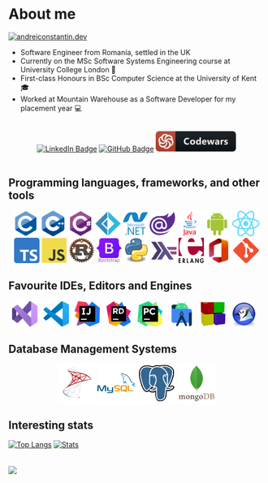 # About me
[![andreiconstantin.dev](https://img.shields.io/badge/andreiconstantin.dev-online-brightgreen?style=flat&logo=github)](https://andreiconstantin.dev)

* Software Engineer from Romania, settled in the UK
* Currently on the MSc Software Systems Engineering course at University College London 📖
* First-class Honours in BSc Computer Science at the University of Kent 🎓
* Worked at Mountain Warehouse as a Software Developer for my placement year 💻

<br>

<div id="badges" align="center">
  <a href="https://www.linkedin.com/in/andrei-constantin-developer/"><img src="https://img.shields.io/badge/LinkedIn-blue?style=for-the-badge&logo=linkedin&logoColor=white" alt="LinkedIn Badge" title="LinkedIn" height="40"/></a>
  <a href="https://github.com/Andrei-Constantin-Programmer"><img src="https://img.shields.io/badge/GitHub-gray?style=for-the-badge&logo=github&logoColor=white" alt="GitHub Badge" title="GitHub" height="40"/></a>
  <a href="https://www.codewars.com/users/Andrei%20Constantin"><img src="https://github.com/Andrei-Constantin-Programmer/Andrei-Constantin-Programmer/blob/main/images/codewars.png?raw=true" height="40" alt="Codewars Badge" title="Code Wars"/></a>
</div>

<br>

## Programming languages, frameworks, and other tools

<div id="tools" align="center">
  <a href="https://en.wikipedia.org/wiki/C_(programming_language)"><img src="https://github.com/devicons/devicon/blob/master/icons/c/c-original.svg" title="C" alt="C" width="50" height="50"/></a>
  <a href="https://en.wikipedia.org/wiki/C%2B%2B"><img src="https://github.com/devicons/devicon/blob/master/icons/cplusplus/cplusplus-original.svg" title="C++" alt="C++" width="50" height="50"/></a>
  <a href="https://en.wikipedia.org/wiki/C_Sharp_(programming_language)"><img src="https://github.com/devicons/devicon/blob/master/icons/csharp/csharp-original.svg" title="C#" alt="C#" width="50" height="50"/></a>
  <a href="https://fsharp.org/"><img src="https://github.com/devicons/devicon/blob/master/icons/fsharp/fsharp-original.svg" title="F#" alt="F#" width="50" height="50"/></a>
  <a href="https://dotnet.microsoft.com/en-us/"><img src="https://github.com/devicons/devicon/blob/master/icons/dot-net/dot-net-plain-wordmark.svg" title="dotNET" alt="dotNET" width="50" height="50"/></a> 
  <a href="https://docs.microsoft.com/en-us/aspnet/core/blazor/?view=aspnetcore-6.0"><img src="https://github.com/Andrei-Constantin-Programmer/Andrei-Constantin-Programmer/blob/main/images/blazor.png?raw=true" title="Blazor" alt="Blazor" width="50" height="50"/></a> 
  <a href="https://www.java.com/"><img src="https://github.com/devicons/devicon/blob/master/icons/java/java-original-wordmark.svg" title="Java" alt="Java" width="50" height="50"/></a>
  <a href="https://www.android.com/"><img src="https://github.com/devicons/devicon/blob/master/icons/android/android-plain.svg" title="Android" alt="Android" width="50" height="50"/></a>
  <a href="https://reactjs.org/"><img src="https://github.com/Andrei-Constantin-Programmer/Andrei-Constantin-Programmer/blob/main/images/react.png?raw=true" title="React" alt="React" width="55" height="50"/></a> 
  <a href="https://www.typescriptlang.org/"><img src="https://github.com/Andrei-Constantin-Programmer/Andrei-Constantin-Programmer/blob/main/images/typescript.png?raw=true" title="Typescript" alt="Typescript" width="50" height="50"/></a> 
  <a href="https://www.w3schools.com/js/"><img src="https://github.com/devicons/devicon/blob/master/icons/javascript/javascript-original.svg" title="JavaScript" alt="JavaScript" width="50" height="50"/></a>
    <a href="https://www.rust-lang.org/"><img src="https://github.com/Andrei-Constantin-Programmer/Andrei-Constantin-Programmer/blob/main/images/rust.png?raw=true" title="Rust" alt="Rust" width="50" height="50"/></a> 
  <a href="https://getbootstrap.com/"><img src="https://github.com/devicons/devicon/blob/master/icons/bootstrap/bootstrap-original-wordmark.svg" title="Bootstrap" alt="Bootstrap" width="50" height="50"></a>
  <a href="https://www.python.org/"><img src="https://github.com/Andrei-Constantin-Programmer/Andrei-Constantin-Programmer/blob/main/images/python.png?raw=true" title="Python" alt="Python" width="50" height="50"/></a> 
  <a href="https://www.haskell.org/"><img src="https://github.com/devicons/devicon/blob/master/icons/haskell/haskell-original.svg" title="Haskell" alt="Haskell" width="50" height="50"/></a>
  <a href="https://www.erlang.org/"><img src="https://github.com/Andrei-Constantin-Programmer/Andrei-Constantin-Programmer/blob/main/images/erlang.png?raw=true" title="Erlang" alt="Erlang" width="50" height="50"></a>
  <a href="https://www.office.com/"><img src="https://github.com/Andrei-Constantin-Programmer/Andrei-Constantin-Programmer/blob/main/images/microsoft-office.png?raw=true" title="Microsoft Office" alt="Microsoft Office" width="50" height="50"></a>
  <a href="https://git-scm.com/"><img src="https://github.com/Andrei-Constantin-Programmer/Andrei-Constantin-Programmer/blob/main/images/git.png?raw=true" title="Git" alt="Git" width="50" height="50"></a>
</div>
  
## Favourite IDEs, Editors and Engines
<div id="ides" align="center">
  <a href="https://visualstudio.microsoft.com/"><img src="https://github.com/Andrei-Constantin-Programmer/Andrei-Constantin-Programmer/blob/main/images/microsoft-visual-studio.png?raw=true" title="Visual Studio" alt="Visual Studio" width="50" height="50"/></a> &nbsp;
  <a href="https://code.visualstudio.com/"><img src="https://github.com/devicons/devicon/blob/master/icons/vscode/vscode-original.svg" title="Visual Studio Code" alt="Visual Studio Code" width="50" height="50"/></a> &nbsp;
  <a href="https://www.jetbrains.com/idea/"><img src="https://github.com/Andrei-Constantin-Programmer/Andrei-Constantin-Programmer/blob/main/images/intellij.png?raw=true" title="IntelliJ" alt="IntelliJ" width="50" height="50"/></a> &nbsp;
  <a href="https://www.jetbrains.com/rider/"><img src="https://github.com/Andrei-Constantin-Programmer/Andrei-Constantin-Programmer/blob/main/images/rider.png?raw=true" title="Rider" alt="Rider" width="50" height="50"/></a> &nbsp;
  <a href="https://www.jetbrains.com/pycharm/"><img src="https://github.com/Andrei-Constantin-Programmer/Andrei-Constantin-Programmer/blob/main/images/pycharm.png?raw=true" title="PyCharm" alt="PyCharm" width="50" height="50"/></a> &nbsp;
  <a href="https://developer.android.com/studio"><img src="https://github.com/devicons/devicon/blob/master/icons/androidstudio/androidstudio-original.svg" title="Android Studio" alt="Android Studio" width="50" height="50"/></a> &nbsp;
  <a href="https://www.codeblocks.org/"><img src="https://github.com/Andrei-Constantin-Programmer/Andrei-Constantin-Programmer/blob/main/images/codeblocks.png?raw=true" title="Code::Blocks" alt="Code::Blocks" width="50" height="50"/></a> &nbsp;
  <a href="https://www.bluej.org/"><img src="https://github.com/Andrei-Constantin-Programmer/Andrei-Constantin-Programmer/blob/main/images/bluej.png?raw=true" title="BlueJ" alt="BlueJ" width="50" height="50"/></a> &nbsp;
</div>
  
## Database Management Systems
<div id="dbms" align="center">
  <a href="https://www.microsoft.com/en-us/sql-server/sql-server-downloads"><img src="https://github.com/Andrei-Constantin-Programmer/Andrei-Constantin-Programmer/blob/main/images/microsoft-sql-server.svg?raw=true" title="Microsoft SQL Server" alt="Microsoft SQL Server" width="75" height="75"/></a>
  <a href="https://www.mysql.com/"><img src="https://github.com/devicons/devicon/blob/master/icons/mysql/mysql-original-wordmark.svg" title="MySQL" alt="MySQL" width="75" height="75"/></a>
  <a href="https://www.postgresql.org/"><img src="https://github.com/devicons/devicon/blob/master/icons/postgresql/postgresql-original.svg" title="PostgreSQL" alt="PostgreSQL" width="75" height="75"/></a>
  <a href="https://www.mongodb.com/"><img src="https://github.com/Andrei-Constantin-Programmer/Andrei-Constantin-Programmer/blob/main/images/mongodb.png?raw=true" title="MongoDB" alt="MongoDB" width="75" height="75"/></a>
</div>

## Interesting stats
[![Top Langs](https://github-readme-stats-eight-theta.vercel.app/api/top-langs/?username=Andrei-Constantin-Programmer&count_private=true&layout=compact&theme=transparent&hide=Objective-C,CMake,GLSL&langs_count=8)](https://github.com/anuraghazra/github-readme-stats)
[![Stats](https://github-readme-stats-eight-theta.vercel.app/api?username=Andrei-Constantin-Programmer&theme=transparent&count_private=true&show_icons=true&hide=prs,issues,contribs)](https://github.com/anuraghazra/github-readme-stats)
<br><br><br>
<a href="https://www.codewars.com/users/Andrei%20Constantin"><img src="https://www.codewars.com/users/Andrei%20Constantin/badges/large"/></a>
